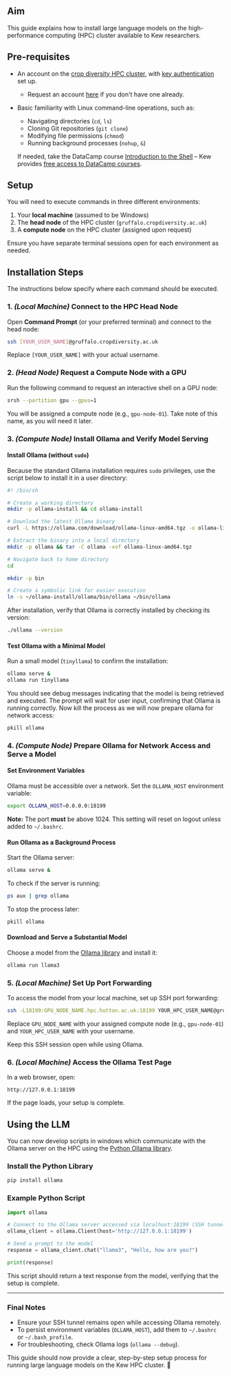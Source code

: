 ## Aim
This guide explains how to install large language models on the high-performance computing (HPC) cluster available to Kew researchers.

## Pre-requisites
- An account on the [crop diversity HPC cluster](https://cropdiversity.ac.uk/), with [key authentication](https://help.cropdiversity.ac.uk/ssh.html) set up.
    - Request an account [here](https://help.cropdiversity.ac.uk/user-accounts.html) if you don't have one already.
- Basic familiarity with Linux command-line operations, such as:
    - Navigating directories (`cd`, `ls`)
    - Cloning Git repositories (`git clone`)
    - Modifying file permissions (`chmod`)
    - Running background processes (`nohup`, `&`)
    
    If needed, take the DataCamp course [Introduction to the Shell](https://www.datacamp.com/courses/introduction-to-shell) – Kew provides [free access to DataCamp courses](https://kewnet.kew.org/team_news/free-datacamp-licenses/).

## Setup
You will need to execute commands in three different environments:
1. Your **local machine** (assumed to be Windows)
2. The **head node** of the HPC cluster (`gruffalo.cropdiversity.ac.uk`)
3. A **compute node** on the HPC cluster (assigned upon request)

Ensure you have separate terminal sessions open for each environment as needed.

## Installation Steps
The instructions below specify where each command should be executed.

### 1. *(Local Machine)* Connect to the HPC Head Node
Open **Command Prompt** (or your preferred terminal) and connect to the head node:
```bash
ssh [YOUR_USER_NAME]@gruffalo.cropdiversity.ac.uk
```
Replace `[YOUR_USER_NAME]` with your actual username.

### 2. *(Head Node)* Request a Compute Node with a GPU
Run the following command to request an interactive shell on a GPU node:
```bash
srsh --partition gpu --gpus=1
```
You will be assigned a compute node (e.g., `gpu-node-01`). Take note of this name, as you will need it later.

### 3. *(Compute Node)* Install Ollama and Verify Model Serving

#### Install Ollama (without `sudo`)
Because the standard Ollama installation requires `sudo` privileges, use the script below to install it in a user directory:
```bash
#! /bin/sh

# Create a working directory
mkdir -p ollama-install && cd ollama-install

# Download the latest Ollama binary
curl -L https://ollama.com/download/ollama-linux-amd64.tgz -o ollama-linux-amd64.tgz

# Extract the binary into a local directory
mkdir -p ollama && tar -C ollama -xvf ollama-linux-amd64.tgz

# Navigate back to home directory
cd

mkdir -p bin

# Create a symbolic link for easier execution
ln -s ~/ollama-install/ollama/bin/ollama ~/bin/ollama
```

After installation, verify that Ollama is correctly installed by checking its version:
```bash
./ollama --version
```

#### Test Ollama with a Minimal Model
Run a small model (`tinyllama`) to confirm the installation:
```bash
ollama serve &
ollama run tinyllama
```
You should see debug messages indicating that the model is being retrieved and executed. The prompt will wait for user input, confirming that Ollama is running correctly. Now kill the process as we will now prepare ollama for network access:
```bash
pkill ollama
```

### 4. *(Compute Node)* Prepare Ollama for Network Access and Serve a Model

#### Set Environment Variables
Ollama must be accessible over a network. Set the `OLLAMA_HOST` environment variable:
```bash
export OLLAMA_HOST=0.0.0.0:18199
```
**Note:** The port **must** be above 1024. This setting will reset on logout unless added to `~/.bashrc`.

#### Run Ollama as a Background Process
Start the Ollama server:
```bash
ollama serve &
```
To check if the server is running:
```bash
ps aux | grep ollama
```
To stop the process later:
```bash
pkill ollama
```

#### Download and Serve a Substantial Model
Choose a model from the [Ollama library](https://ollama.com/library) and install it:
```bash
ollama run llama3
```

### 5. *(Local Machine)* Set Up Port Forwarding
To access the model from your local machine, set up SSH port forwarding:
```bash
ssh -L18199:GPU_NODE_NAME.hpc.hutton.ac.uk:18199 YOUR_HPC_USER_NAME@gruffalo.cropdiversity.ac.uk
```
Replace `GPU_NODE_NAME` with your assigned compute node (e.g., `gpu-node-01`) and `YOUR_HPC_USER_NAME` with your username.

Keep this SSH session open while using Ollama.

### 6. *(Local Machine)* Access the Ollama Test Page
In a web browser, open:
```
http://127.0.0.1:18199
```
If the page loads, your setup is complete.

## Using the LLM
You can now develop scripts in windows which communicate with the Ollama server on the HPC using the [Python Ollama library](https://pypi.org/project/ollama/).

### Install the Python Library
```bash
pip install ollama
```

### Example Python Script

```python
import ollama

# Connect to the Ollama server accessed via localhost:18199 (SSH tunnelled to the HPC)
ollama_client = ollama.Client(host='http://127.0.0.1:18199')

# Send a prompt to the model
response = ollama_client.chat("llama3", "Hello, how are you?")

print(response)
```

This script should return a text response from the model, verifying that the setup is complete.

---

### **Final Notes**
- Ensure your SSH tunnel remains open while accessing Ollama remotely.
- To persist environment variables (`OLLAMA_HOST`), add them to `~/.bashrc` or `~/.bash_profile`.
- For troubleshooting, check Ollama logs (`ollama --debug`).

This guide should now provide a clear, step-by-step setup process for running large language models on the Kew HPC cluster. 🚀

